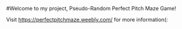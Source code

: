 #Welcome to my project, Pseudo-Random Perfect Pitch Maze Game!

Visit https://perfectpitchmaze.weebly.com/ for more information(:
